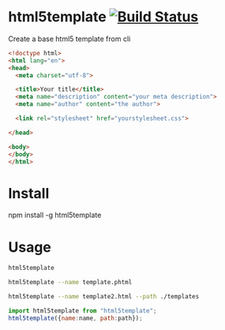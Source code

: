 # html5template [![Build Status](https://travis-ci.org/Urucas/html5template.svg?branch=master)](https://travis-ci.org/Urucas/html5template)
Create a base html5 template from cli
```html
<!doctype html>
<html lang="en">
<head>
  <meta charset="utf-8">

  <title>Your title</title>
  <meta name="description" content="your meta description">
  <meta name="author" content="the author">

  <link rel="stylesheet" href="yourstylesheet.css">

</head>

<body>
</body>
</html>
```

Install
=======

npm install -g html5template


Usage
=====

```bash
html5template
```

```bash
html5template --name template.phtml
```

```bash
html5template --name template2.html --path ./templates
```

```javascript
import html5template from "html5template";
html5template({name:name, path:path});
```

